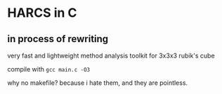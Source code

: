 # HARCS in C

## in process of rewriting 

very fast and lightweight method analysis toolkit for 3x3x3 rubik's cube

compile with `gcc main.c -O3`

why no makefile? because i hate them, and they are pointless.
